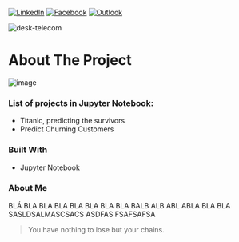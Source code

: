 <!--
-->



<!-- PROJECT SHIELDS -->
<!--
*** I'm using markdown "reference style" links for readability.
*** Reference links are enclosed in brackets [ ] instead of parentheses ( ).
*** See the bottom of this document for the declaration of the reference variables
*** for contributors-url, forks-url, etc. This is an optional, concise syntax you may use.
*** https://www.markdownguide.org/basic-syntax/#reference-style-links
-->

[![LinkedIn][linkedin-shield]][linkedin-url]
[![Facebook][facebook-shield]][facebook-url]
[![Outlook][outlook-shield]][outlook-url]

![desk-telecom](https://user-images.githubusercontent.com/28869251/104962354-030cf480-59b7-11eb-9ff6-8ede336198b2.jpg)


<!-- PROJECTS -->

# About The Project
![image](https://img.shields.io/badge/Python-3776AB?style=for-the-badge&logo=python&logoColor=white)

### List of projects in Jupyter Notebook:

- Titanic, predicting the survivors
- Predict Churning Customers



### Built With

* Jupyter Notebook



<!-- MARKDOWN LINKS & IMAGES -->
<!-- https://www.markdownguide.org/basic-syntax/#reference-style-links -->
[linkedin-shield]: https://img.shields.io/badge/-LinkedIn-black.svg?style=for-the-badge&logo=linkedin&colorB=555
[linkedin-url]: https://www.linkedin.com/in/eduardodanjour/
[facebook-shield]:	https://img.shields.io/badge/Facebook-1877F2?style=for-the-badge&logo=facebook&logoColor=555
[facebook-url]: https://www.facebook.com/eduardo.danjour/
[outlook-shield]:https://img.shields.io/badge/Microsoft_Outlook-0078D4?style=for-the-badge&logo=microsoft-outlook&logoColor=555
[outlook-url]: https://www.facebook.com/eduardo.danjour/


### About Me
BLÁ BLA BLA BLA BLA BLA BLA BLA BALB ALB ABL ABLA BLA BLA SASLDSALMASCSACS ASDFAS FSAFSAFSA

>You have nothing to lose but your chains.

